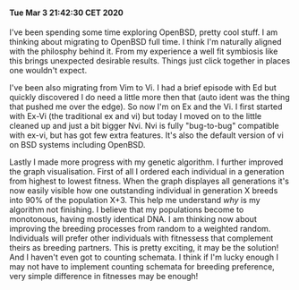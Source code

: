 #### Tue Mar  3 21:42:30 CET 2020

I've been spending some time exploring OpenBSD, pretty cool stuff. I am thinking about migrating to OpenBSD full time. I think I'm naturally aligned with the philosphy behind it. From my experience a well fit symbiosis like this brings unexpected desirable results. Things just click together in places one wouldn't expect.

I've been also migrating from Vim to Vi. I had a brief episode with Ed but quickly discovered I do need a little more then that (auto ident was the thing that pushed me over the edge). So now I'm on Ex and the Vi. I first started with Ex-Vi (the traditional ex and vi) but today I moved on to the little cleaned up and just a bit bigger Nvi. Nvi is fully "bug-to-bug" compatible with ex-vi, but has got few extra features. It's also the default version of vi on BSD systems including OpenBSD.

Lastly I made more progress with my genetic algorithm. I further improved the graph visualisation. First of all I ordered each individual in a generation from highest to lowest fitness. When the graph displayes all generations it's now easily visible how one outstanding individual in generation X breeds into 90% of the population X+3. This help me understand _why_ is my algorithm not finishing. I believe that my populations become to monotonous, having mostly identical DNA. I am thinking now about improving the breeding processes from random to a weighted random. Individuals will prefer other individuals with fitnessess that complement theirs as breeding partners. This is pretty exciting, it may be the solution! And I haven't even got to counting schemata. I think if I'm lucky enough I may not have to implement counting schemata for breeding preference, very simple difference in fitnesses may be enough!
